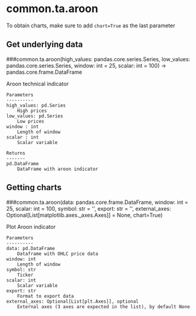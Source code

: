 # common.ta.aroon

To obtain charts, make sure to add `chart=True` as the last parameter

## Get underlying data 
###common.ta.aroon(high_values: pandas.core.series.Series, low_values: pandas.core.series.Series, window: int = 25, scalar: int = 100) -> pandas.core.frame.DataFrame

Aroon technical indicator

    Parameters
    ----------
    high_values: pd.Series
        High prices
    low_values: pd.Series
        Low prices
    window : int
        Length of window
    scalar : int
        Scalar variable

    Returns
    -------
    pd.DataFrame
        DataFrame with aroon indicator

## Getting charts 
###common.ta.aroon(data: pandas.core.frame.DataFrame, window: int = 25, scalar: int = 100, symbol: str = '', export: str = '', external_axes: Optional[List[matplotlib.axes._axes.Axes]] = None, chart=True)

Plot Aroon indicator

    Parameters
    ----------
    data: pd.DataFrame
        Dataframe with OHLC price data
    window: int
        Length of window
    symbol: str
        Ticker
    scalar: int
        Scalar variable
    export: str
        Format to export data
    external_axes: Optional[List[plt.Axes]], optional
        External axes (3 axes are expected in the list), by default None
